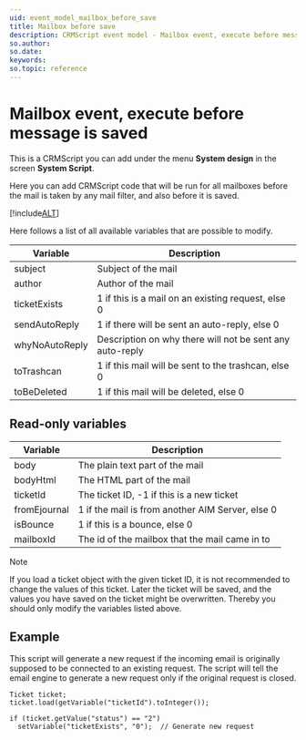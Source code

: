 ```yaml
---
uid: event_model_mailbox_before_save
title: Mailbox before save
description: CRMScript event model - Mailbox event, execute before message is saved
so.author:
so.date:
keywords: 
so.topic: reference
---
```


# Mailbox event, execute before message is saved

This is a CRMScript you can add under the menu **System design** in the screen **System Script**.

Here you can add CRMScript code that will be run for all mailboxes before the mail is taken by any mail filter, and also before it is saved.

[!include[ALT](../includes/get-set-variable.md)]

Here follows a list of all available variables that are possible to modify.

| Variable | Description |
|---|---|
| subject | Subject of the mail |
| author | Author of the mail |
| ticketExists |  1 if this is a mail on an existing request, else 0 |
| sendAutoReply | 1 if there will be sent an auto-reply, else 0 |
| whyNoAutoReply | Description on why there will not be sent any auto-reply |
| toTrashcan | 1 if this mail will be sent to the trashcan, else 0 |
| toBeDeleted | 1 if this mail will be deleted, else 0 |

## Read-only variables

| Variable | Description |
|---|---|
| body | The plain text part of the mail |
| bodyHtml | The HTML part of the mail |
| ticketId|  The ticket ID, -1 if this is a new ticket |
| fromEjournal | 1 if the mail is from another AIM Server, else 0 |
| isBounce | 1 if this is a bounce, else 0 |
| mailboxId | The id of the mailbox that the mail came in to |

> [!NOTE]
> If you load a ticket object with the given ticket ID, it is not recommended to change the values of this ticket. Later the ticket will be saved, and the values you have saved on the ticket might be overwritten. Thereby you should only modify the variables listed above.

## Example

This script will generate a new request if the incoming email is originally supposed to be connected to an existing request. The script will tell the email engine to generate a new request only if the original request is closed.

```crmscript
Ticket ticket;
ticket.load(getVariable("ticketId").toInteger());

if (ticket.getValue("status") == "2")
  setVariable("ticketExists", "0");  // Generate new request
```
